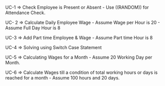 UC-1 =>  Check Employee is Present or Absent
	- Use ((RANDOM)) for Attendance Check.

UC- 2 => Calculate Daily Employee Wage
	- Assume Wage per Hour is 20
	- Assume Full Day Hour is 8

UC-3 => Add Part time Employee & Wage
	- Assume Part time Hour is 8

UC-4 => Solving using Switch Case Statement


UC-5 => Calculating Wages for a Month
	- Assume 20 Working Day per Month.


UC-6 => Calculate Wages till a condition of total
	working hours or days is reached for a month
	 - Assume 100 hours and 20 days.




